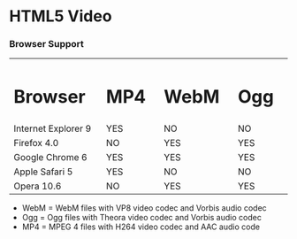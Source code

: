 # HTML5 Video


### Browser Support

<table>
<tbody>
<tr>
<th width="20%" align="left">
<h1><strong>Browser</strong></h1>
</th>
<th width="16%" align="left">
<h1><strong>MP4</strong></h1>
</th>
<th width="16%" align="left">
<h1><strong>WebM</strong></h1>
</th>
<th width="16%" align="left">
<h1><strong>Ogg</strong></h1>
</th>
</tr>
<tr>
<td>Internet Explorer 9</td>
<td>YES</td>
<td>NO</td>
<td>NO</td>
</tr>
<tr>
<td>Firefox 4.0</td>
<td>NO</td>
<td>YES</td>
<td>YES</td>
</tr>
<tr>
<td>Google Chrome 6</td>
<td>YES</td>
<td>YES</td>
<td>YES</td>
</tr>
<tr>
<td>Apple Safari 5</td>
<td>YES</td>
<td>NO</td>
<td>NO</td>
</tr>
<tr>
<td>Opera 10.6</td>
<td>NO</td>
<td>YES</td>
<td>YES</td>
</tr>
</tbody>
</table>

- WebM = WebM files with VP8 video codec and Vorbis audio codec
- Ogg = Ogg files with Theora video codec and Vorbis audio codec
- MP4 = MPEG 4 files with H264 video codec and AAC audio code